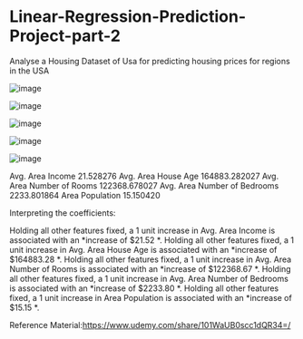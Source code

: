 # Linear-Regression-Prediction-Project-part-2

Analyse a Housing Dataset of Usa for predicting housing prices for regions in the USA


![image](https://user-images.githubusercontent.com/48589838/77817765-a8d33800-70f3-11ea-8f68-6e1049c9cbb0.png)

![image](https://user-images.githubusercontent.com/48589838/77817774-acff5580-70f3-11ea-8b21-ec186ba2ca12.png)

![image](https://user-images.githubusercontent.com/48589838/77817778-b092dc80-70f3-11ea-97bc-0704333a01f3.png)

![image](https://user-images.githubusercontent.com/48589838/77817781-b688bd80-70f3-11ea-9400-93a999f3a1c0.png)

![image](https://user-images.githubusercontent.com/48589838/77817784-b983ae00-70f3-11ea-8c48-d4f648190aa4.png)


Avg. Area Income	21.528276
Avg. Area House Age	164883.282027
Avg. Area Number of Rooms	122368.678027
Avg. Area Number of Bedrooms	2233.801864
Area Population	15.150420


Interpreting the coefficients:

Holding all other features fixed, a 1 unit increase in Avg. Area Income is associated with an *increase of $21.52 *.
Holding all other features fixed, a 1 unit increase in Avg. Area House Age is associated with an *increase of $164883.28 *.
Holding all other features fixed, a 1 unit increase in Avg. Area Number of Rooms is associated with an *increase of $122368.67 *.
Holding all other features fixed, a 1 unit increase in Avg. Area Number of Bedrooms is associated with an *increase of $2233.80 *.
Holding all other features fixed, a 1 unit increase in Area Population is associated with an *increase of $15.15 *.



Reference Material:https://www.udemy.com/share/101WaUB0scc1dQR34=/
